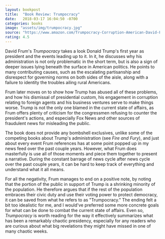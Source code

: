 ```yaml
---
layout: bookpost
title:  "Book Review: Trumpocracy"
date:   2018-03-17 16:04:50 -0700
categories: books
image: "assets/img/trumpocracy.jpg"
source: "https://www.amazon.com/Trumpocracy-Corruption-American-David-Frum/dp/0062796739"
rating: 4.5
---
```

David Frum's *Trumpocracy* takes a look Donald Trump's first year as president and the events leading up to it. In it, he discusses why his administration is not only problematic in the short term, but is also a sign of deeper issues lying beneath the surface in American politics. He points to many contributing causes, such as the escalating partisanship and disrespect for governing norms on both sides of the aisle, along with a failure to identity the troubles ailing rural Americans.

Frum later moves on to show how Trump has abused all of these problems, and how his dismissal of presidential custom, his engagement in corruption relating to foreign agents and his business ventures serve to make things worse. Trump is not the only one blamed in the current state of affairs, as Frum offers plenty of criticism for the congressmen refusing to counter the president's actions, and especially Fox News and other sources of fraudulent news for misleading the public.

The book does not provide any bombshell exclusives, unlike some of the competing books about Trump's administration (see *Fire and Fury*), and just about every event Frum references has at some point popped up in my news feed over the past couple years. However, what Frum does masterfully is use all of those moments and piece them together to present a narrative. During the constant barrage of news cycle after news cycle over the past couple years, it can be hard to keep track of everything and understand what it all means.

For all the negativity, Frum manages to end on a positive note, by noting that the portion of the public in support of Trump is a shrinking minority of the population. He therefore argues that if the rest of the population embraces their civic duty and use their voting power to protect democracy, it can be saved from what he refers to as "Trumpocracy." The ending felt a bit too idealistic for me, and I would've preferred some more concrete goals for what can be done to combat the current state of affairs. Even so, *Trumpocracy* is worth reading for the way it effectively summarizes what has been a remarkably chaotic presidency, especially for any readers who are curious about what big revelations they might have missed in one of many chaotic weeks.
